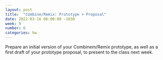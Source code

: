 ```yaml
---
layout: post
title:  "Combine/Remix: Prototype + Proposal"
date: 2022-03-16 06:00:00 -1030
week: 9
number: 6
categories: hw
---
```


Prepare an initial version of your Combinem/Remix prototype, as well as a first draft of your prototype proposal, to present to the class next week.
